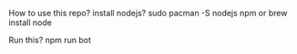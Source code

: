 How to use this repo?
install nodejs?
sudo pacman -S nodejs npm or brew install node



Run this?
npm run bot
